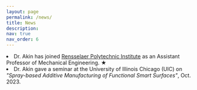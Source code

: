 ```yaml
---
layout: page
permalink: /news/
title: News
description: 
nav: true
nav_order: 6
---
```



<li> Dr. Akin has joined   <a href="https://www.rpi.edu/">Rensselaer Polytechnic Institute</a> as an Assistant Professor of Mechanical Engineering.  <span class="star">&#9733;</span>
  </li>

<li> Dr. Akin gave a seminar at the University of Illinois Chicago (UIC) on <i> "Spray-based Additive Manufacturing of Functional Smart Surfaces"</i>, Oct. 2023. </li>

